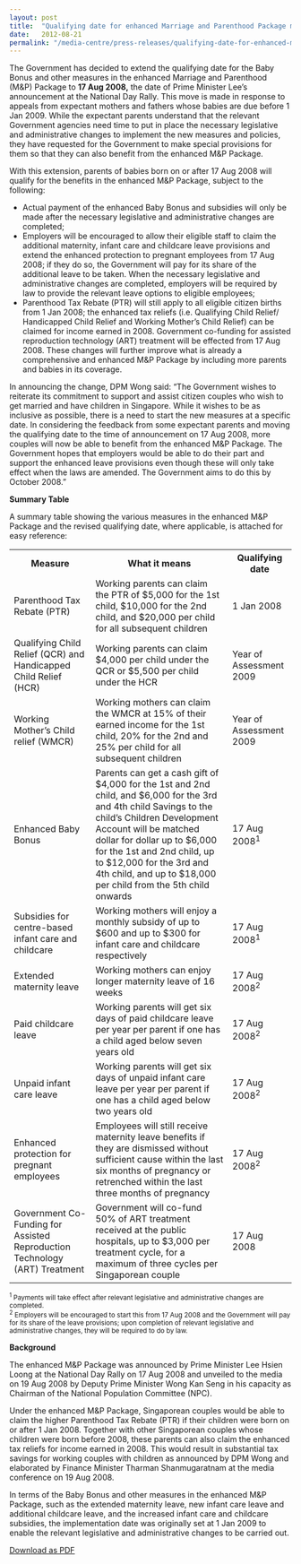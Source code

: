 ```yaml
---
layout: post
title:  "Qualifying date for enhanced Marriage and Parenthood Package moved to 17 Aug 08 to benefit more Singaporean babies"
date:   2012-08-21
permalink: "/media-centre/press-releases/qualifying-date-for-enhanced-marriage-and-parenthood-package-moved-to-17-aug-08"
---
```


The Government has decided to extend the qualifying date for the Baby Bonus and other measures in the enhanced Marriage and Parenthood (M&P) Package to **17 Aug 2008,** the date of Prime Minister Lee’s announcement at the National Day Rally. This move is made in response to appeals from expectant mothers and fathers whose babies are due before 1 Jan 2009. While the expectant parents understand that the relevant Government agencies need time to put in place the necessary legislative and administrative changes to implement the new measures and policies, they have requested for the Government to make special provisions for them so that they can also benefit from the enhanced M&P Package.

With this extension, parents of babies born on or after 17 Aug 2008 will qualify for the benefits in the enhanced M&P Package, subject to the following:

* Actual payment of the enhanced Baby Bonus and subsidies will only be made after the necessary legislative and administrative changes are completed;
* Employers will be encouraged to allow their eligible staff to claim the additional maternity, infant care and childcare leave provisions and extend the enhanced protection to pregnant employees from 17 Aug 2008; if they do so, the Government will pay for its share of the additional leave to be taken. When the necessary legislative and administrative changes are completed, employers will be required by law to provide the relevant leave options to eligible employees;
* Parenthood Tax Rebate (PTR) will still apply to all eligible citizen births from 1 Jan 2008; the enhanced tax reliefs (i.e. Qualifying Child Relief/ Handicapped Child Relief and Working Mother’s Child Relief) can be claimed for income earned in 2008.
Government co-funding for assisted reproduction technology (ART) treatment will be effected from 17 Aug 2008. These changes will further improve what is already a comprehensive and enhanced M&P Package by including more parents and babies in its coverage.

In announcing the change, DPM Wong said: “The Government wishes to reiterate its commitment to support and assist citizen couples who wish to get married and have children in Singapore. While it wishes to be as inclusive as possible, there is a need to start the new measures at a specific date. In considering the feedback from some expectant parents and moving the qualifying date to the time of announcement on 17 Aug 2008, more couples will now be able to benefit from the enhanced M&P Package. The Government hopes that employers would be able to do their part and support the enhanced leave provisions even though these will only take effect when the laws are amended. The Government aims to do this by October 2008.”

**Summary Table**

A summary table showing the various measures in the enhanced M&P Package and the revised qualifying date, where applicable, is attached for easy reference:

<table class="table-h">
  <tr>
  	<th>Measure</th>
    <th>What it means</th>
    <th>Qualifying date</th>
  </tr>
  
  <tr>
    <td>Parenthood Tax Rebate (PTR)</td>
    <td>Working parents can claim the PTR of $5,000 for the 1st child, $10,000 for the 2nd child, and $20,000 per child for all subsequent children</td>
    <td>1 Jan 2008</td>
  </tr>
  
  <tr>
    <td>Qualifying Child Relief (QCR) and Handicapped Child Relief (HCR)</td>
    <td>Working parents can claim $4,000 per child under the QCR or $5,500 per child under the HCR</td>
    <td>Year of Assessment 2009</td>
  </tr>
  
  <tr>
    <td>Working Mother’s Child relief (WMCR)</td>
    <td>Working mothers can claim the WMCR at 15% of their earned income for the 1st child, 20% for the 2nd and 25% per child for all subsequent children</td>
    <td>Year of Assessment 2009</td>
  </tr>
  
  <tr>
    <td>Enhanced Baby Bonus</td>
    <td>Parents can get a cash gift of $4,000 for the 1st and 2nd child, and $6,000 for the 3rd and 4th child  
Savings to the child’s Children Development Account will be matched dollar for dollar up to $6,000 for the 1st and 2nd child, up to $12,000 for the 3rd and 4th child, and up to $18,000 per child from the 5th child onwards</td>
    <td>17 Aug 2008<sup>1</sup></td>
  </tr>
  
  <tr>
  <td>Subsidies for centre-based infant care and childcare</td>
    <td>Working mothers will enjoy a monthly subsidy of up to $600 and up to $300 for infant care and childcare respectively</td>
    <td>17 Aug 2008<sup>1</sup></td>
  </tr>
  
  <tr>
  <td>Extended maternity leave</td>
    <td>Working mothers can enjoy longer maternity leave of 16 weeks</td>
    <td>17 Aug 2008<sup>2</sup></td>
  </tr>
  
  <tr>
  <td>Paid childcare leave</td>
    <td>Working parents will get six days of paid childcare leave per year per parent if one has a child aged below seven years old</td>
    <td>17 Aug 2008<sup>2</sup></td>
  </tr>
  
  <tr>
  <td>Unpaid infant care leave</td>
    <td>Working parents will get six days of unpaid infant care leave per year per parent if one has a child aged below two years old</td>
    <td>17 Aug 2008<sup>2</sup></td>
  </tr>
  
  <tr>
  <td>Enhanced protection for pregnant employees</td>
    <td>Employees will still receive maternity leave benefits if they are dismissed without sufficient cause within the last six months of pregnancy or retrenched within the last three months of pregnancy</td>
    <td>17 Aug 2008<sup>2</sup></td>
  </tr>
  
  <tr>
  <td>Government Co- Funding for Assisted Reproduction Technology (ART) Treatment</td>
    <td>Government will co-fund 50% of ART treatment received at the public hospitals, up to $3,000 per treatment cycle, for a maximum of three cycles per Singaporean couple</td>
    <td>17 Aug 2008</td>
  </tr>
  </table>



<sub><sup>1</sup> Payments will take effect after relevant legislative and administrative changes are completed.</sub>   
<sub><sup>2</sup> Employers will be encouraged to start this from 17 Aug 2008 and the Government will pay for its share of the leave provisions; upon completion of relevant legislative and administrative changes, they will be required to do by law.</sub>

**Background**

The enhanced M&P Package was announced by Prime Minister Lee Hsien Loong at the National Day Rally on 17 Aug 2008 and unveiled to the media on 19 Aug 2008 by Deputy Prime Minister Wong Kan Seng in his capacity as Chairman of the National Population Committee (NPC).

Under the enhanced M&P Package, Singaporean couples would be able to claim the higher Parenthood Tax Rebate (PTR) if their children were born on or after 1 Jan 2008. Together with other Singaporean couples whose children were born before 2008, these parents can also claim the enhanced tax reliefs for income earned in 2008. This would result in substantial tax savings for working couples with children as announced by DPM Wong and elaborated by Finance Minister Tharman Shanmugaratnam at the media conference on 19 Aug 2008.

In terms of the Baby Bonus and other measures in the enhanced M&P Package, such as the extended maternity leave, new infant care leave and additional childcare leave, and the increased infant care and childcare subsidies, the implementation date was originally set at 1 Jan 2009 to enable the relevant legislative and administrative changes to be carried out.

[Download as PDF](https://github.com/isomerpages/isomerpages-stratgroup/raw/master/images/Press%20Release%20images/PDFs/qualifying-date-for-enhanced-marriage-and-parenthood-package-moved-to-17-aug-08.pdf)
